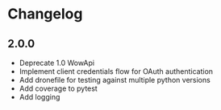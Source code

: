# Changelog

## 2.0.0

* Deprecate 1.0 WowApi
* Implement client credentials flow for OAuth authentication
* Add dronefile for testing against multiple python versions
* Add coverage to pytest
* Add logging